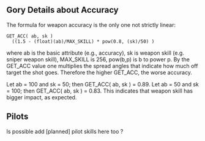 ## Gory Details about Accuracy

The formula for weapon accuracy is the only one not strictly linear:

    GET_ACC( ab, sk )
      ((1.5 - (float)(ab)/MAX_SKILL) * pow(0.8, (sk)/50) )

where ab is the basic attribute (e.g., accuracy), sk is weapon skill
(e.g. sniper weapon skill), MAX_SKILL is 256, pow(b,p) is b to power p.
By the GET_ACC value one multiplies the spread angles that indicate how
much off target the shot goes. Therefore the higher GET_ACC, the worse
accuracy.

Let ab = 100 and sk = 50; then GET_ACC( ab, sk ) = 0.89. Let ab = 50 and
sk = 100; then GET_ACC( ab, sk ) = 0.83. This indicates that weapon
skill has bigger impact, as expected.

## Pilots

Is possible add \[planned\] pilot skills here too ?